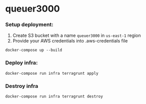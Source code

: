 # queuer3000

### Setup deployment:

1. Create S3 bucket with a name `queuer3000` in `us-east-1` region
2. Provide your AWS credentials into .aws-credentials file

```
docker-compose up --build
```

### Deploy infra:

```
docker-compose run infra terragrunt apply
```

### Destroy infra

```
docker-compose run infra terragrunt destroy
```